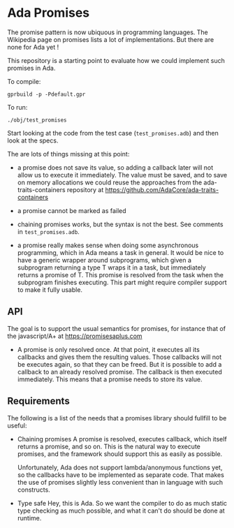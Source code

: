 
Ada Promises
============

The promise pattern is now ubiquous in programming languages.
The Wikipedia page on promises lists a lot of implementations.
But there are none for Ada yet !

This repository is a starting point to evaluate how we could
implement such promises in Ada.

To compile:

    gprbuild -p -Pdefault.gpr

To run:

    ./obj/test_promises

Start looking at the code from the test case (`test_promises.adb`)
and then look at the specs.

The are lots of things missing at this point:

   - a promise does not save its value, so adding a callback later
     will not allow us to execute it immediately. The value must be
     saved, and to save on memory allocations we could reuse the
     approaches from the ada-traits-containers repository at
     https://github.com/AdaCore/ada-traits-containers

   - a promise cannot be marked as failed

   - chaining promises works, but the syntax is not the best.
     See comments in `test_promises.adb`.

   - a promise really makes sense when doing some asynchronous
     programming, which in Ada means a task in general. It would
     be nice to have a generic wrapper around subprograms, which
     given a subprogram returning a type T wraps it in a task,
     but immediately returns a promise of T. This promise is
     resolved from the task when the subprogram finishes executing.
     This part might require compiler support to make it fully
     usable.

API
---

The goal is to support the usual semantics for promises, for instance
that of the javascript/A+ at https://promisesaplus.com

   - A promise is only resolved once.
     At that point, it executes all its callbacks and gives them the
     resulting values. Those callbacks will not be executes again,
     so that they can be freed.
     But it is possible to add a callback to an already resolved
     promise. The callback is then executed immediately. This means that
     a promise needs to store its value.

Requirements
------------

The following is a list of the needs that a promises library should
fullfill to be useful:

   - Chaining promises
     A promise is resolved, executes callback, which itself returns
     a promise, and so on. This is the natural way to execute promises,
     and the framework should support this as easily as possible.

     Unfortunately, Ada does not support lambda/anonymous functions yet,
     so the callbacks have to be implemented as separate code. That makes
     the use of promises slightly less convenient than in language with
     such constructs.

   - Type safe
     Hey, this is Ada. So we want the compiler to do as much static type
     checking as much possible, and what it can't do should be done at
     runtime.
